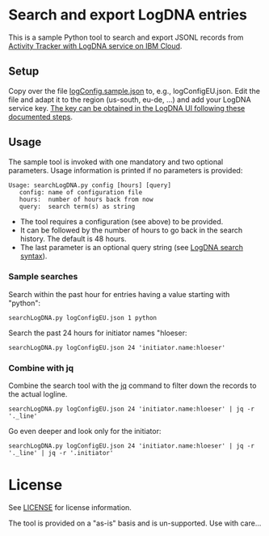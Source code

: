 # Search and export LogDNA entries

This is a sample Python tool to search and export JSONL records from [Activity Tracker with LogDNA service on IBM Cloud](https://cloud.ibm.com/docs/services/Activity-Tracker-with-LogDNA?topic=logdnaat-getting-started).

## Setup

Copy over the file [logConfig.sample.json](logConfig.sample.json) to, e.g., logConfigEU.json. Edit the file and adapt it to the region (us-south, eu-de, ...) and add your LogDNA service key. [The key can be obtained in the LogDNA UI following these documented steps](https://cloud.ibm.com/docs/services/Activity-Tracker-with-LogDNA?topic=logdnaat-export#export_step3).

## Usage

The sample tool is invoked with one mandatory and two optional parameters. Usage information is printed if no parameters is provided:

```
Usage: searchLogDNA.py config [hours] [query]
   config: name of configuration file
   hours:  number of hours back from now
   query:  search term(s) as string
```

- The tool requires a configuration (see above) to be provided.
- It can be followed by the number of hours to go back in the search history. The default is 48 hours.
- The last parameter is an optional query string (see [LogDNA search syntax](https://docs.logdna.com/docs/search)).


### Sample searches

Search within the past hour for entries having a value starting with "python":

`searchLogDNA.py logConfigEU.json 1 python`


Search the past 24 hours for initiator names "hloeser:

`searchLogDNA.py logConfigEU.json 24 'initiator.name:hloeser'`

### Combine with jq

Combine the search tool with the [jq](https://stedolan.github.io/jq/) command to filter down the records to the actual logline.

`searchLogDNA.py logConfigEU.json 24 'initiator.name:hloeser' | jq -r '._line'`

Go even deeper and look only for the initiator:

`searchLogDNA.py logConfigEU.json 24 'initiator.name:hloeser' | jq -r '._line' | jq -r '.initiator'`

# License

See [LICENSE](LICENSE) for license information.

The tool is provided on a "as-is" basis and is un-supported. Use with care...